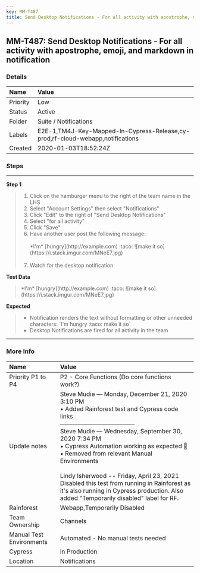 ```yaml
---
key: MM-T487
title: Send Desktop Notifications - For all activity with apostrophe, emoji, and markdown in notification
---
```


## MM-T487: Send Desktop Notifications - For all activity with apostrophe, emoji, and markdown in notification

### Details

| Name     | Value                                                                          |
| :------- | :----------------------------------------------------------------------------- |
| Priority | Low                                                                            |
| Status   | Active                                                                         |
| Folder   | Suite / Notifications                                                          |
| Labels   | E2E-1,TM4J-Key-Mapped-In-Cypress-Release,cy-prod,rf-cloud-webapp,notifications |
| Created  | 2020-01-03T18:52:24Z                                                           |

### Steps

<hr/>

**Step 1**

> <article><ol><li>Click on the hamburger menu to the right of the team name in the LHS</li><li>Select "Account Settings" then select "Notifications"</li><li>Click "Edit" to the right of "Send Desktop Notifications"</li><li>Select "for all activity"</li><li>Click "Save"</li><li>Have another user post the following message:<br /><br />*I'm* [hungry](http://example.com) :taco: ![make it so](https://i.stack.imgur.com/MNeE7.jpg)<br /><br /></li><li>Watch for the desktop notification</li></ol></article>

**Test Data**

> <article>*I'm* [hungry](http://example.com) :taco: ![make it so](https://i.stack.imgur.com/MNeE7.jpg)</article>

**Expected**

> <article><ul><li>Notification renders the text without formatting or other unneeded characters: `I'm hungry :taco: make it so`</li><li>Desktop Notifications are fired for all activity in the team</li></ul></article>

<hr/>

### More Info

| Name                     | Value                                                                                                                                                                                                                                                                                                                                                                                                                                                                            |
| :----------------------- | :------------------------------------------------------------------------------------------------------------------------------------------------------------------------------------------------------------------------------------------------------------------------------------------------------------------------------------------------------------------------------------------------------------------------------------------------------------------------------- |
| Priority P1 to P4        | P2 - Core Functions (Do core functions work?)                                                                                                                                                                                                                                                                                                                                                                                                                                    |
| Update notes             | Steve Mudie — Monday, December 21, 2020 3:10 PM<br>• Added Rainforest test and Cypress code links<br>–––––––––––––––––––––––––<br>Steve Mudie — Wednesday, September 30, 2020 7:34 PM<br>• Cypress Automation working as expected 🎉<br>• Removed from relevant Manual Environments<br><br>Lindy Isherwood -- Friday, April 23, 2021<br>Disabled this test from running in Rainforest as it's also running in Cypress production. Also added "Temporarily disabled" label for RF. |
| Rainforest               | Webapp,Temporarily Disabled                                                                                                                                                                                                                                                                                                                                                                                                                                                      |
| Team Ownership           | Channels                                                                                                                                                                                                                                                                                                                                                                                                                                                                         |
| Manual Test Environments | Automated - No manual tests needed                                                                                                                                                                                                                                                                                                                                                                                                                                               |
| Cypress                  | in Production                                                                                                                                                                                                                                                                                                                                                                                                                                                                    |
| Location                 | Notifications                                                                                                                                                                                                                                                                                                                                                                                                                                                                    |
